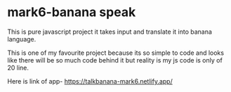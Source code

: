 # mark6-banana speak
 This is pure javascript project it takes input and translate it into banana language.
 
 This is one of my favourite project because its so simple to code and looks like there will be so much code behind it but reality is my js code is only of 20 line.
 
 Here is link of app- https://talkbanana-mark6.netlify.app/
